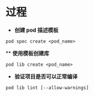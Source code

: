 # 过程

* __创建 pod 描述模板__

` pod spec create <pod_name> `


** __使用模板创建库__

` pod lib create <pod_name> `

* __验证项目是否可以正常编译__

` pod lib lint [--allow-warnings] `


